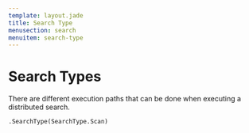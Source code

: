 ```yaml
---
template: layout.jade
title: Search Type
menusection: search
menuitem: search-type
---
```



# Search Types

There are different execution paths that can be done when executing a distributed search.

	.SearchType(SearchType.Scan)

